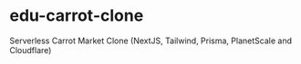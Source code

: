 # edu-carrot-clone
Serverless Carrot Market Clone (NextJS, Tailwind, Prisma, PlanetScale and Cloudflare)
